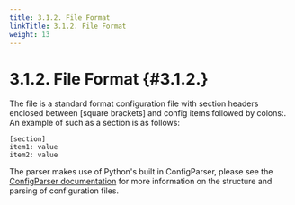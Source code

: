 ```yaml
---
title: 3.1.2. File Format
linkTitle: 3.1.2. File Format
weight: 13
---
```


3.1.2. File Format                                                                                             {#3.1.2.}
========================================================================================================================
The file is a standard format configuration file with section headers enclosed between [square brackets] and config
items followed by colons:.  An example of such as a section is as follows:

    [section]
    item1: value
    item2: value

The parser makes use of Python's built in ConfigParser, please see the
[ConfigParser documentation](https://docs.python.org/2/library/configparser.html) for more information on the structure
and parsing of configuration files.